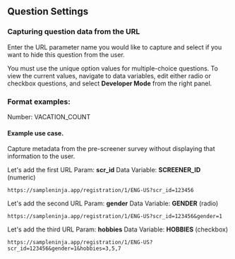 ## Question Settings

### Capturing question data from the URL

Enter the URL parameter name you would like to capture and select if you want to hide this question from the user.

You must use the unique option values for multiple-choice questions. To view the current values, navigate to data variables, edit either radio or checkbox questions, and select **Developer Mode** from the right panel.

### Format examples:

Number: VACATION_COUNT

#### Example use case.

Capture metadata from the pre-screener survey without displaying that information to the user.

Let's add the first URL Param: **scr_id** Data Variable: **SCREENER_ID** (numeric)

```
https://sampleninja.app/registration/1/ENG-US?scr_id=123456
```

Let's add the second URL Param: **gender** Data Variable: **GENDER** (radio)

```
https://sampleninja.app/registration/1/ENG-US?scr_id=123456&gender=1
```

Let's add the third URL Param: **hobbies** Data Variable: **HOBBIES** (checkbox)

```
https://sampleninja.app/registration/1/ENG-US?scr_id=123456&gender=1&hobbies=3,5,7
```

